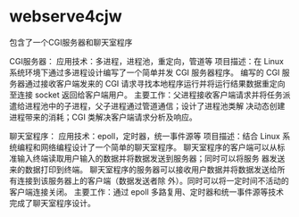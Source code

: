 # webserve4cjw

包含了一个CGI服务器和聊天室程序

CGI服务器：
应用技术：多进程，进程池，重定向，管道等 
项目描述：在 Linux 系统环境下通过多进程设计编写了一个简单并发 CGI 服务器程序。 编写的 CGI 服务器通过接收客户端发来的 CGI 请求寻找本地程序运行并将运行结果数据重定向至连接 socket 返回给客户端用户。 
主要工作：父进程接收客户端请求并将任务派遣给进程池中的子进程，父子进程通过管道通信；设计了进程池类解 决动态创建进程带来的消耗；CGI 类解决客户端请求分析及响应。

聊天室程序：
应用技术：epoll，定时器，统一事件源等 
项目描述：结合 Linux 系统编程和网络编程设计了一个简单的聊天室程序。 聊天室程序的客户端可以从标准输入终端读取用户输入的数据并将数据发送到服务器；同时可以将服务 器发送来的数据打印到终端。 聊天室程序的服务器可以接收用户数据并将数据发送给所有连接到该服务器上的客户端（数据发送者除 外）。同时可以将一定时间不活动的客户端连接关闭。 
主要工作：通过 epoll 多路复用、定时器和统一事件源等技术完成了聊天室程序设计。
